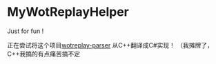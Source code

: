 # MyWotReplayHelper
Just for fun !

正在尝试将这个项目[wotreplay-parser](https://github.com/evido/wotreplay-parser) 从C++翻译成C#实现！
（我摊牌了，C++我搞的有点痛苦搞不定
